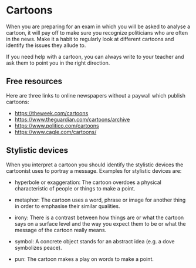 # Cartoons

When you are preparing for an exam in which you will be asked to analyse a
cartoon, it will pay off to make sure you recognize politicians who are often
in the news. Make it a habit to regularly look at different cartoons and
identify the issues they allude to.

If you need help with a cartoon, you can always write to your teacher and ask
them to point you in the right direction.

## Free resources

Here are three links to online newspapers without a paywall which publish cartoons:

- <https://theweek.com/cartoons>
- <https://www.theguardian.com/cartoons/archive>
- <https://www.politico.com/cartoons>
- <https://www.cagle.com/cartoons/>

## Stylistic devices

When you interpret a cartoon you should identify the stylistic devices the
cartoonist uses to portray a message. Examples for stylistic devices are:

- hyperbole or exaggeration: The cartoon overdoes a physical characteristic of people or things to make a point.

- metaphor: The cartoon uses a word, phrase or image for another thing in order to emphasise their similar qualities.

- irony: There is a contrast between how things are or what the cartoon says on a surface level and the way you expect them to be or what the message of the cartoon really means. 

- symbol: A concrete object stands for an abstract idea (e.g. a dove symbolizes peace).  

- pun: The cartoon makes a play on words to make a point.

